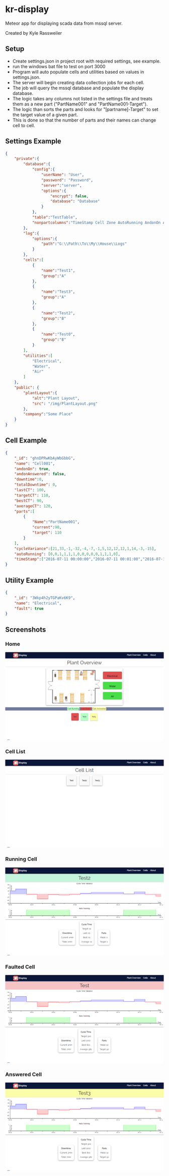 # kr-display
Meteor app for displaying scada data from mssql server.

Created by Kyle Rassweiler

## Setup
- Create settings.json in project root with required settings, see example.
- run the windows bat file to test on port 3000
- Program will auto populate cells and utilities based on values in settings.json.
- The server will begin creating data collection jobs for each cell.
- The job will query the mssql database and populate the display database.
- The logic takes any columns not listed in the settings file and treats them as a new part ("PartName001" and "PartName001-Target").
- The logic than sorts the parts and looks for "[partname]-Target" to set the target value of a given part.
- This is done so that the number of parts and their names can change cell to cell.

## Settings Example
```json
{
	"private":{
		"database":{
			"config":{
				"userName": "User",
				"password": "Password",
				"server":"server",
				"options":{
					"encrypt": false,
					"database": "Database"
				}
			},
			"table":"TestTable",
			"nonpartcolumns":"TimeStamp Cell Zone AutoRunning AndonOn AndonAnswered TargetCycleTime BestCycleTime AverageCycleTime CycleTime CycleVariance Downtime TotalDowntime"
		},
		"log":{
			"options":{
				"path":"G:\\Path\\To\\My\\House\\Logs"
			}
		},
		"cells":[
			{
				"name":"Test1",
				"group":"A"
			},
			{
				"name":"Test3",
				"group":"A"
			},
			{
				"name":"Test2",
				"group":"B"
			},
			{
				"name":"Test0",
				"group":"B"
			}
		],
		"utilities":[
			"Electrical",
			"Water",
			"Air"
		]
	},
	"public": {
		"plantLayout":{
			"alt":"Plant Layout",
			"src": "/img/PlantLayout.png"
		},
		"company":"Some Place"
	}
}
```

## Cell Example
```json
{
	"_id": "ghnDPRwKbAyWbGbbG",
	"name": "Cell001",
	"andonOn": true,
	"andonAnswered": false,
	"downtime":0,
	"totalDowntime": 0,
	"lastCT": 100,
	"targetCT": 110,
	"bestCT": 90,
	"averageCT": 120,
	"parts":[
		{
			"Name":"PartName001",
			"current":90,
			"target": 110
		}
	],
	"cycleVariance":[21,33,-1,-32,-4,-7,-1,5,12,12,12,1,14,-3,-15],
	"autoRunning": [0,0,1,1,1,1,0,0,0,0,0,1,1,1,0],
	"timeStamp":["2016-07-11 00:00:00","2016-07-11 00:01:00","2016-07-11 00:02:00","2016-07-11 00:03:00","2016-07-11 00:04:00","2016-07-11 00:05:00","2016-07-11 00:06:00","2016-07-11 00:07:00","2016-07-11 00:08:00","2016-07-11 00:09:00","2016-07-11 00:10:00","2016-07-11 00:11:00","2016-07-11 00:12:00","2016-07-11 00:13:00","2016-07-11 00:14:00"]
}
```

## Utility Example
```json
{
	"_id": "3Wkp4h2yTGPaKv6K9",
	"name": "Electrical",
	"fault": true
}
```

## Screenshots
### Home
![Plant Overview](public/Docs/Sample001.png)
### Cell List
![Cell List](public/Docs/Sample002.png)
### Running Cell
![Cell Running](public/Docs/Sample003.png)
### Faulted Cell
![Cell Faulted](public/Docs/Sample004.png)
### Answered Cell
![Cell Answered](public/Docs/Sample005.png)